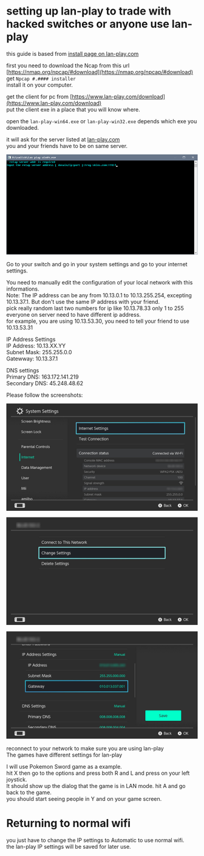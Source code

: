 # setting up lan-play to trade with hacked switches or anyone use lan-play  

this guide is based from [install page on lan-play.com](https://www.lan-play.com/install)

first you need to download the Ncap from this url [https://nmap.org/npcap/#download](https://nmap.org/npcap/#download)  get `Npcap #.#### installer`     
install it on your computer.   

get the client for pc from [https://www.lan-play.com/download](https://www.lan-play.com/download)  
put the client exe in a place that you will know where.   
  
open the `lan-play-win64.exe` or `lan-play-win32.exe` depends which exe you downloaded.   
  
it will ask for the server listed at [lan-play.com](https://lan-play.com)   
you and your friends have to be on same server.   
   
![client](../extras/img/lanplay-client.png)   

   
   
Go to your switch and go in your system settings and go to your internet settings.  
   
You need to manually edit the configuration of your local network with this informations.  
Note: The IP address can be any from 10.13.0.1 to 10.13.255.254, excepting 10.13.37.1. But don't use the same IP address with your friend.  
pick really random last two numbers for ip like  10.13.78.33  only 1 to 255     everyone on server need to have different ip address.  
for example,  you are using 10.13.53.30, you need to tell your friend to use 10.13.53.31     
   
IP Address Settings  
IP Address: 10.13.XX.YY  
Subnet Mask: 255.255.0.0  
Gatewway: 10.13.37.1  
   
DNS settings  
Primary DNS: 163.172.141.219   
Secondary DNS: 45.248.48.62  
   
Please follow the screenshots:
   
![Settings](../extras/img/lanplay-settings1.jpg)   
   
![Settings](../extras/img/lanplay-settings2.jpg)   
  
![Settings](../extras/img/lanplay-settings3.jpg)  
  
reconnect to your network to make sure you are using lan-play   
The games have different settings for lan-play  
   
I will use Pokemon Sword game as a example.   
hit X then go to the options and press both R and L and press on your left joystick.  
It should show up the dialog that the game is in LAN mode.  hit A and go back to the game.  
you should start seeing people in Y and on your game screen.   

# Returning to normal wifi  

you just have to change the IP settings to Automatic to use normal wifi.   
the lan-play IP settings will be saved for later use.    



  
  



